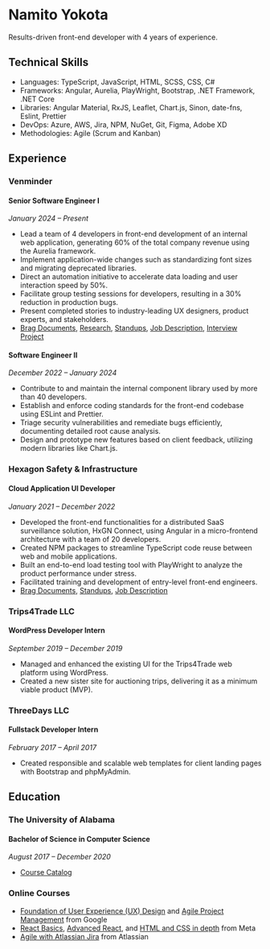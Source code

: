 # Namito Yokota

Results-driven front-end developer with 4 years of experience.

## Technical Skills

-   Languages: TypeScript, JavaScript, HTML, SCSS, CSS, C#
-   Frameworks: Angular, Aurelia, PlayWright, Bootstrap, .NET Framework, .NET Core
-   Libraries: Angular Material, RxJS, Leaflet, Chart.js, Sinon, date-fns, Eslint, Prettier
-   DevOps: Azure, AWS, Jira, NPM, NuGet, Git, Figma, Adobe XD
-   Methodologies: Agile (Scrum and Kanban)

## Experience

### Venminder

#### Senior Software Engineer I

_January 2024 – Present_

-   Lead a team of 4 developers in front-end development of an internal web application, generating 60% of the total company revenue using the Aurelia framework.
-   Implement application-wide changes such as standardizing font sizes and migrating deprecated libraries.
-   Direct an automation initiative to accelerate data loading and user interaction speed by 50%.
-   Facilitate group testing sessions for developers, resulting in a 30% reduction in production bugs.
-   Present completed stories to industry-leading UX designers, product experts, and stakeholders.
-   [Brag Documents](./venminder/brags.md), [Research](./venminder/research.md), [Standups](./venminder/standups.md), [Job Description](./venminder/job-description.md), [Interview Project](./venminder/bowling/readme.md)

#### Software Engineer II

_December 2022 – January 2024_

-   Contribute to and maintain the internal component library used by more than 40 developers.
-   Establish and enforce coding standards for the front-end codebase using ESLint and Prettier.
-   Triage security vulnerabilities and remediate bugs efficiently, documenting detailed root cause analysis.
-   Design and prototype new features based on client feedback, utilizing modern libraries like Chart.js.

### Hexagon Safety & Infrastructure

#### Cloud Application UI Developer

_January 2021 – December 2022_

-   Developed the front-end functionalities for a distributed SaaS surveillance solution, HxGN Connect, using Angular in a micro-frontend architecture with a team of 20 developers.
-   Created NPM packages to streamline TypeScript code reuse between web and mobile applications.
-   Built an end-to-end load testing tool with PlayWright to analyze the product performance under stress.
-   Facilitated training and development of entry-level front-end engineers.
-   [Brag Documents](./hexagon/brags.md), [Standups](./hexagon/standups.md), [Job Description](./hexagon/job-description.md)

### Trips4Trade LLC

#### WordPress Developer Intern

_September 2019 – December 2019_

-   Managed and enhanced the existing UI for the Trips4Trade web platform using WordPress.
-   Created a new sister site for auctioning trips, delivering it as a minimum viable product (MVP).

### ThreeDays LLC

#### Fullstack Developer Intern

_February 2017 – April 2017_

-   Created responsible and scalable web templates for client landing pages with Bootstrap and phpMyAdmin.

## Education

### The University of Alabama

#### Bachelor of Science in Computer Science

_August 2017 – December 2020_

-   [Course Catalog](./degree/degree.md)

### Online Courses

-   [Foundation of User Experience (UX) Design](https://www.coursera.org/account/accomplishments/certificate/QXNDTHPH7BF7) and [Agile Project Management](https://www.coursera.org/account/accomplishments/records/P362PHZ79LH2) from Google
-   [React Basics](https://www.coursera.org/account/accomplishments/records/MH7UG7T56C52), [Advanced React](https://www.coursera.org/account/accomplishments/records/N3E722CLNM9R), and [HTML and CSS in depth](https://www.coursera.org/account/accomplishments/records/GMFD764G5QBR) from Meta
-   [Agile with Atlassian Jira](https://www.coursera.org/account/accomplishments/records/AAQKZG83SBQK) from Atlassian
